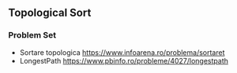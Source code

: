 ## Topological Sort

### Problem Set

 - Sortare topologica https://www.infoarena.ro/problema/sortaret
 - LongestPath https://www.pbinfo.ro/probleme/4027/longestpath
